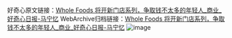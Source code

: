 好奇心原文链接：[Whole Foods 将开新门店系列，争取钱不太多的年轻人_商业_好奇心日报-马宁忆](https://www.qdaily.com/articles/9351.html)
WebArchive归档链接：[Whole Foods 将开新门店系列，争取钱不太多的年轻人_商业_好奇心日报-马宁忆](http://web.archive.org/web/20180621171300/http://www.qdaily.com:80/articles/9351.html)
![image](http://ww3.sinaimg.cn/large/007d5XDply1g3vf3nphc2j30u02fze81)